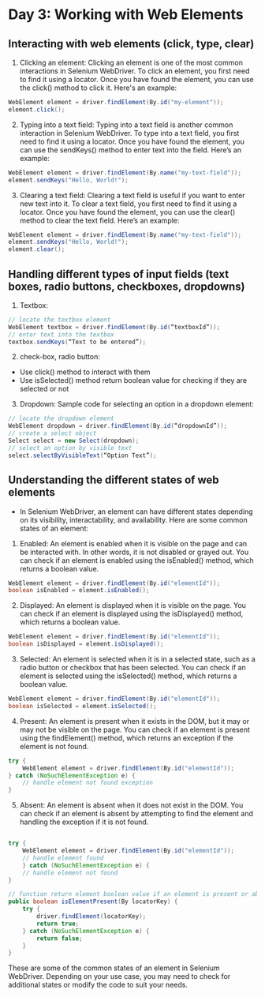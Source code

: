 # Day 3: Working with Web Elements

## Interacting with web elements (click, type, clear)

1. Clicking an element:
   Clicking an element is one of the most common interactions in Selenium WebDriver. To click an element, you first need to find it using a locator. Once you have found the element, you can use the click() method to click it. Here's an example:

```java
WebElement element = driver.findElement(By.id("my-element"));
element.click();
```

2. Typing into a text field: Typing into a text field is another common interaction in Selenium WebDriver. To type into a text field, you first need to find it using a locator. Once you have found the element, you can use the sendKeys() method to enter text into the field. Here’s an example:
```java
WebElement element = driver.findElement(By.name("my-text-field"));
element.sendKeys("Hello, World!");
```

3. Clearing a text field: Clearing a text field is useful if you want to enter new text into it. To clear a text field, you first need to find it using a locator. Once you have found the element, you can use the clear() method to clear the text field. Here’s an example:
```java
WebElement element = driver.findElement(By.name("my-text-field"));
element.sendKeys("Hello, World!");
element.clear();
```

## Handling different types of input fields (text boxes, radio buttons, checkboxes, dropdowns)
1. Textbox:
```java
// locate the textbox element 
WebElement textbox = driver.findElement(By.id(“textboxId”)); 
// enter text into the textbox 
textbox.sendKeys(“Text to be entered”);
```

2. check-box, radio button:
- Use click() method to interact with them
- Use isSelected() method return boolean value for checking if they are selected or not

3. Dropdown:
Sample code for selecting an option in a dropdown element:
```java
// locate the dropdown element 
WebElement dropdown = driver.findElement(By.id(“dropdownId”)); 
// create a select object 
Select select = new Select(dropdown); 
// select an option by visible text 
select.selectByVisibleText(“Option Text”);
```

## Understanding the different states of web elements
* In Selenium WebDriver, an element can have different states depending on its visibility, interactability, and availability. Here are some common states of an element:

1. Enabled: 
An element is enabled when it is visible on the page and can be interacted with. In other words, it is not disabled or grayed out. You can check if an element is enabled using the isEnabled() method, which returns a boolean value.
```java
WebElement element = driver.findElement(By.id("elementId"));
boolean isEnabled = element.isEnabled();
```
2. Displayed: An element is displayed when it is visible on the page. You can check if an element is displayed using the isDisplayed() method, which returns a boolean value.
```java
WebElement element = driver.findElement(By.id("elementId"));
boolean isDisplayed = element.isDisplayed();
```
3. Selected: An element is selected when it is in a selected state, such as a radio button or checkbox that has been selected. You can check if an element is selected using the isSelected() method, which returns a boolean value.

```java
WebElement element = driver.findElement(By.id("elementId"));
boolean isSelected = element.isSelected(); 
```

4. Present: An element is present when it exists in the DOM, but it may or may not be visible on the page. You can check if an element is present using the findElement() method, which returns an exception if the element is not found.
```java
try {
    WebElement element = driver.findElement(By.id("elementId"));
} catch (NoSuchElementException e) {
    // handle element not found exception
}
```
5. Absent: An element is absent when it does not exist in the DOM. You can check if an element is absent by attempting to find the element and handling the exception if it is not found.
```java

try {
    WebElement element = driver.findElement(By.id("elementId"));
    // handle element found
    } catch (NoSuchElementException e) {
    // handle element not found
}

// function return element boolean value if an element is present or absent
public boolean isElementPresent(By locatorKey) {
    try {
        driver.findElement(locatorKey);
        return true;
    } catch (NoSuchElementException e) {
        return false;
    }
}
```
These are some of the common states of an element in Selenium WebDriver. Depending on your use case, you may need to check for additional states or modify the code to suit your needs.